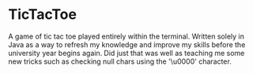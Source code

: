 # TicTacToe
A game of tic tac toe played entirely within the terminal. Written solely in Java as a way to refresh my knowledge and improve my skills before the university year begins again. Did just that was well as teaching me some new tricks such as checking null chars using the '\u0000' character. 
